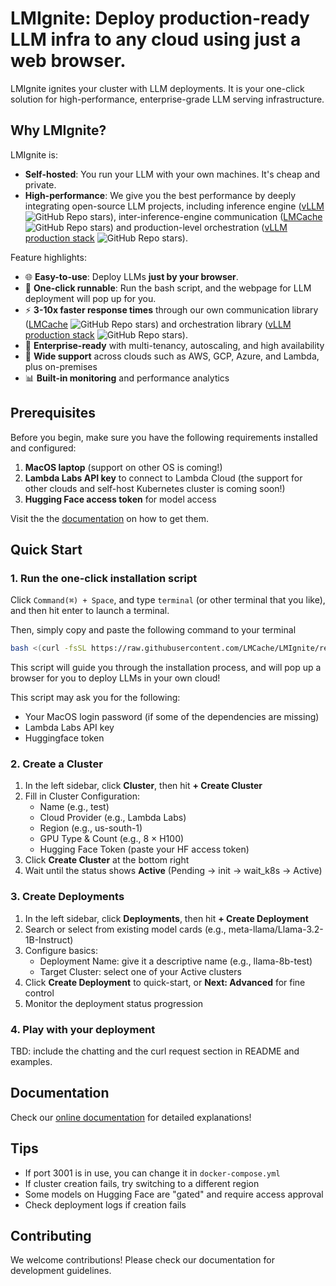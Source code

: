 # LMIgnite: Deploy production-ready LLM infra to any cloud using just a web browser.


LMIgnite ignites your cluster with LLM deployments. It is your one-click solution for high-performance, enterprise-grade LLM serving infrastructure.


## Why LMIgnite?

LMIgnite is:

- **Self-hosted**: You run your LLM with your own machines. It's cheap and private.
- **High-performance**: We give you the best performance by deeply integrating open-source LLM projects, including inference engine ([vLLM](https://github.com/vllm-project/vllm) ![GitHub Repo stars](https://img.shields.io/github/stars/vllm-project/vllm?style=social)), inter-inference-engine communication ([LMCache](https://github.com/LMCache/LMCache) ![GitHub Repo stars](https://img.shields.io/github/stars/LMCache/LMCache?style=social)) and production-level orchestration ([vLLM production stack](https://github.com/vllm-project/production-stack) ![GitHub Repo stars](https://img.shields.io/github/stars/vllm-project/production-stack?style=social)).

Feature highlights:

- 🌐 **Easy-to-use**: Deploy LLMs **just by your browser**.
- 🚀 **One-click runnable**: Run the bash script, and the webpage for LLM deployment will pop up for you.
- ⚡  **3-10x faster response times** through our own communication library ([LMCache](https://github.com/LMCache/LMCache) ![GitHub Repo stars](https://img.shields.io/github/stars/LMCache/LMCache?style=social)) and orchestration library ([vLLM production stack](https://github.com/vllm-project/production-stack) ![GitHub Repo stars](https://img.shields.io/github/stars/vllm-project/production-stack?style=social)).
- 🏢 **Enterprise-ready** with multi-tenancy, autoscaling, and high availability
- 🔧 **Wide support** across clouds such as AWS, GCP, Azure, and Lambda, plus on-premises
- 📊 **Built-in monitoring** and performance analytics

## Prerequisites

Before you begin, make sure you have the following requirements installed and configured:

1. **MacOS laptop** (support on other OS is coming!)
2. **Lambda Labs API key** to connect to Lambda Cloud (the support for other clouds and self-host Kubernetes cluster is coming soon!)
3. **Hugging Face access token** for model access

Visit the the [documentation](https://docs.tensormesh.ai/quickstart/prerequisites.html) on how to get them.

## Quick Start

### 1. Run the one-click installation script


Click `Command(⌘) + Space`, and type `terminal` (or other terminal that you like), and then hit enter to launch a terminal.

Then, simply copy and paste the following command to your terminal

```bash
bash <(curl -fsSL https://raw.githubusercontent.com/LMCache/LMIgnite/refs/heads/main/install.command)
```

This script will guide you through the installation process, and will pop up a browser for you to deploy LLMs in your own cloud!

This script may ask you for the following:

- Your MacOS login password (if some of the dependencies are missing)
- Lambda Labs API key
- Huggingface token


### 2. Create a Cluster

1. In the left sidebar, click **Cluster**, then hit **+ Create Cluster**
2. Fill in Cluster Configuration:
   - Name (e.g., test)
   - Cloud Provider (e.g., Lambda Labs)
   - Region (e.g., us-south-1)
   - GPU Type & Count (e.g., 8 × H100)
   - Hugging Face Token (paste your HF access token)
3. Click **Create Cluster** at the bottom right
4. Wait until the status shows **Active** (Pending → init → wait_k8s → Active)

### 3. Create Deployments

1. In the left sidebar, click **Deployments**, then hit **+ Create Deployment**
2. Search or select from existing model cards (e.g., meta-llama/Llama-3.2-1B-Instruct)
3. Configure basics:
   - Deployment Name: give it a descriptive name (e.g., llama-8b-test)
   - Target Cluster: select one of your Active clusters
4. Click **Create Deployment** to quick-start, or **Next: Advanced** for fine control
5. Monitor the deployment status progression

### 4. Play with your deployment

TBD: include the chatting and the curl request section in README and examples.

## Documentation

Check our [online documentation](https://docs.tensormesh.ai/) for detailed explanations!

## Tips

- If port 3001 is in use, you can change it in `docker-compose.yml`
- If cluster creation fails, try switching to a different region
- Some models on Hugging Face are "gated" and require access approval
- Check deployment logs if creation fails

## Contributing

We welcome contributions! Please check our documentation for development guidelines.
